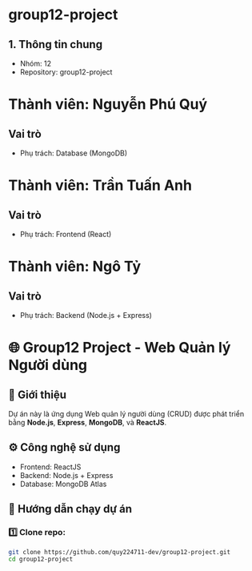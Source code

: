 # group12-project

## 1. Thông tin chung

- Nhóm: 12
- Repository: group12-project

# Thành viên: Nguyễn Phú Quý

## Vai trò

- Phụ trách: Database (MongoDB)

# Thành viên: Trần Tuấn Anh

## Vai trò

- Phụ trách: Frontend (React)

# Thành viên: Ngô Tỷ

## Vai trò

- Phụ trách: Backend (Node.js + Express)

# 🌐 Group12 Project - Web Quản lý Người dùng

## 🧩 Giới thiệu

Dự án này là ứng dụng Web quản lý người dùng (CRUD) được phát triển bằng **Node.js**, **Express**, **MongoDB**, và **ReactJS**.

## ⚙️ Công nghệ sử dụng

- Frontend: ReactJS
- Backend: Node.js + Express
- Database: MongoDB Atlas

## 🚀 Hướng dẫn chạy dự án

### 1️⃣ Clone repo:

```bash
git clone https://github.com/quy224711-dev/group12-project.git
cd group12-project

```
